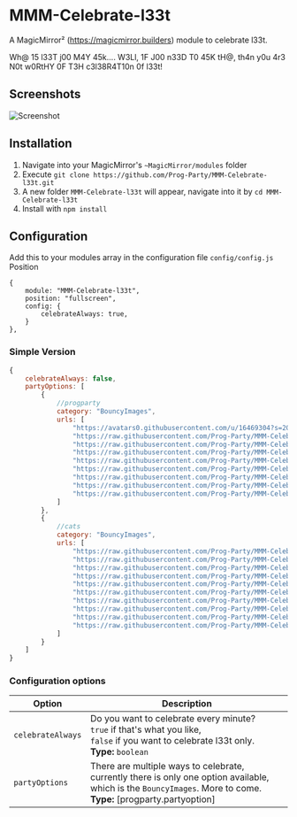 # MMM-Celebrate-l33t
A MagicMirror² (https://magicmirror.builders) module to celebrate l33t. 

Wh@ 15 l33T j00 M4Y 45k.... W3Ll, 1F J00 n33D T0 45K tH@, th4n y0u 4r3 N0t w0RtHY 0F T3H c3l38R4T10n 0f l33t!

## Screenshots
![Screenshot](img/readme/celebrate-with-cats.gif)

## Installation
1. Navigate into your MagicMirror's `~MagicMirror/modules` folder
1. Execute `git clone https://github.com/Prog-Party/MMM-Celebrate-l33t.git`
1. A new folder `MMM-Celebrate-l33t` will appear, navigate into it by `cd MMM-Celebrate-l33t`
1. Install with `npm install`

## Configuration
Add this to your modules array in the configuration file `config/config.js`
Position

```
{
	module: "MMM-Celebrate-l33t",
	position: "fullscreen",
	config: {
		celebrateAlways: true,
	}
},
```

### Simple Version
```javascript
{
	celebrateAlways: false,
	partyOptions: [
		{
			//progparty
			category: "BouncyImages",
			urls: [ 
				"https://avatars0.githubusercontent.com/u/16469304?s=200&v=4",
				"https://raw.githubusercontent.com/Prog-Party/MMM-Celebrate-l33t/master/img/progparty/progparty1.jpg",
				"https://raw.githubusercontent.com/Prog-Party/MMM-Celebrate-l33t/master/img/progparty/progparty2.jpg",
				"https://raw.githubusercontent.com/Prog-Party/MMM-Celebrate-l33t/master/img/progparty/progparty3.jpg",
				"https://raw.githubusercontent.com/Prog-Party/MMM-Celebrate-l33t/master/img/progparty/progparty4.jpg",
				"https://raw.githubusercontent.com/Prog-Party/MMM-Celebrate-l33t/master/img/progparty/progparty5.jpg",
				"https://raw.githubusercontent.com/Prog-Party/MMM-Celebrate-l33t/master/img/progparty/progparty6.jpg",
				"https://raw.githubusercontent.com/Prog-Party/MMM-Celebrate-l33t/master/img/progparty/progparty7.jpg",
				"https://raw.githubusercontent.com/Prog-Party/MMM-Celebrate-l33t/master/img/progparty/progparty8.jpg"
			]
		},
		{
			//cats
			category: "BouncyImages",
			urls: [
				"https://raw.githubusercontent.com/Prog-Party/MMM-Celebrate-l33t/master/img/cats/cat1.jpg",
				"https://raw.githubusercontent.com/Prog-Party/MMM-Celebrate-l33t/master/img/cats/cat2.jpg",
				"https://raw.githubusercontent.com/Prog-Party/MMM-Celebrate-l33t/master/img/cats/cat3.jpg",
				"https://raw.githubusercontent.com/Prog-Party/MMM-Celebrate-l33t/master/img/cats/cat4.jpg",
				"https://raw.githubusercontent.com/Prog-Party/MMM-Celebrate-l33t/master/img/cats/cat5.jpg",
				"https://raw.githubusercontent.com/Prog-Party/MMM-Celebrate-l33t/master/img/cats/cat6.jpg",
				"https://raw.githubusercontent.com/Prog-Party/MMM-Celebrate-l33t/master/img/cats/cat7.jpg",
				"https://raw.githubusercontent.com/Prog-Party/MMM-Celebrate-l33t/master/img/cats/cat8.jpg",
				"https://raw.githubusercontent.com/Prog-Party/MMM-Celebrate-l33t/master/img/cats/cat9.jpg",
				"https://raw.githubusercontent.com/Prog-Party/MMM-Celebrate-l33t/master/img/cats/cat10.jpg"
			]
		}
	]
}
```
### Configuration options

| Option               | Description
|--------------------- |-----------
| `celebrateAlways`    | Do you want to celebrate every minute? <br />`true` if that's what you like, <br />`false` if you want to celebrate l33t only. <br>**Type:** `boolean`
| `partyOptions`  	   | There are multiple ways to celebrate, currently there is only one option available, which is the `BouncyImages`. More to come. <br>**Type:** [progparty.partyoption]
